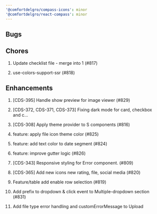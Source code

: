 ```yaml
---
'@comfortdelgro/compass-icons': minor
'@comfortdelgro/react-compass': minor
---
```


## Bugs

## Chores

1. Update checklist file - merge into 1 (#817)

2. use-colors-support-ssr (#818)

## Enhancements

1. [CDS-395] Handle show preview for image viewer (#829)

2. [CDS-372, CDS-371, CDS-373] Fixing dark mode for card, checkbox and c…

3. [CDS-308] Apply theme provider to S components (#816)

4. feature: apply file icon theme color (#825)

5. feature: add text color to date segment (#824)

6. feature: improve gutter logic (#826)

7. [CDS-343] Responsive styling for Error component. (#809)

8. [CDS-365] Add new icons new rating, file, social media (#820)

9. Feature/table add enable row selection (#819)

10. Add prefix to dropdown & click event to Multiple-dropdown section (#831)

11. Add file type error handling and customErrorMessage to Upload
